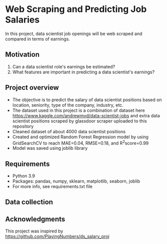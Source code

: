 # Web Scraping and Predicting Job Salaries
In this project, data scientist job openings will be web scraped and compared in terms of earnings.

## Motivation
1. Can a data scientist role's earnings be estimated?
2. What features are important in predicting a data scientist's earnings?

## Project overview
- The objective is to predict the salary of data scientist positions based on location, seniority, type of the company, industry, etc.
- The dataset used in this project is a combination of dataset here https://www.kaggle.com/andrewmvd/data-scientist-jobs and extra data scientist positions scraped by glassdoor scraper uploaded to this repository
- Cleaned dataset of about 4000 data scientist positions
- Created and optimized Random Forest Regression model by using GridSearchCV to reach MAE=0.04, RMSE=0.18, and R<sup>2</sup>score=0.99
- Model was saved using joblib library

## Requirements
- Python 3.9
- Packages: pandas, numpy, sklearn, matplotlib, seaborn, joblib
- For more info, see requirements.txt file

## Data collection


## Acknowledgments
This project was inspired by https://github.com/PlayingNumbers/ds_salary_proj
